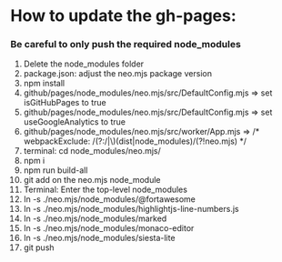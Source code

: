 # How to update the gh-pages:

### Be careful to only push the required node_modules

1.  Delete the node_modules folder 
2.  package.json: adjust the neo.mjs package version
3.  npm install
4.  github/pages/node_modules/neo.mjs/src/DefaultConfig.mjs => set isGitHubPages to true
5.  github/pages/node_modules/neo.mjs/src/DefaultConfig.mjs => set useGoogleAnalytics to true
6.  github/pages/node_modules/neo.mjs/src/worker/App.mjs => /* webpackExclude: /(?:\/|\\)(dist|node_modules)/(?!neo.mjs) */
7.  terminal: cd node_modules/neo.mjs/
8.  npm i
9.  npm run build-all
10. git add on the neo.mjs node_module
11. Terminal: Enter the top-level node_modules
12. ln -s ./neo.mjs/node_modules/@fortawesome
12. ln -s ./neo.mjs/node_modules/highlightjs-line-numbers.js
13. ln -s ./neo.mjs/node_modules/marked
14. ln -s ./neo.mjs/node_modules/monaco-editor
14. ln -s ./neo.mjs/node_modules/siesta-lite
15. git push
